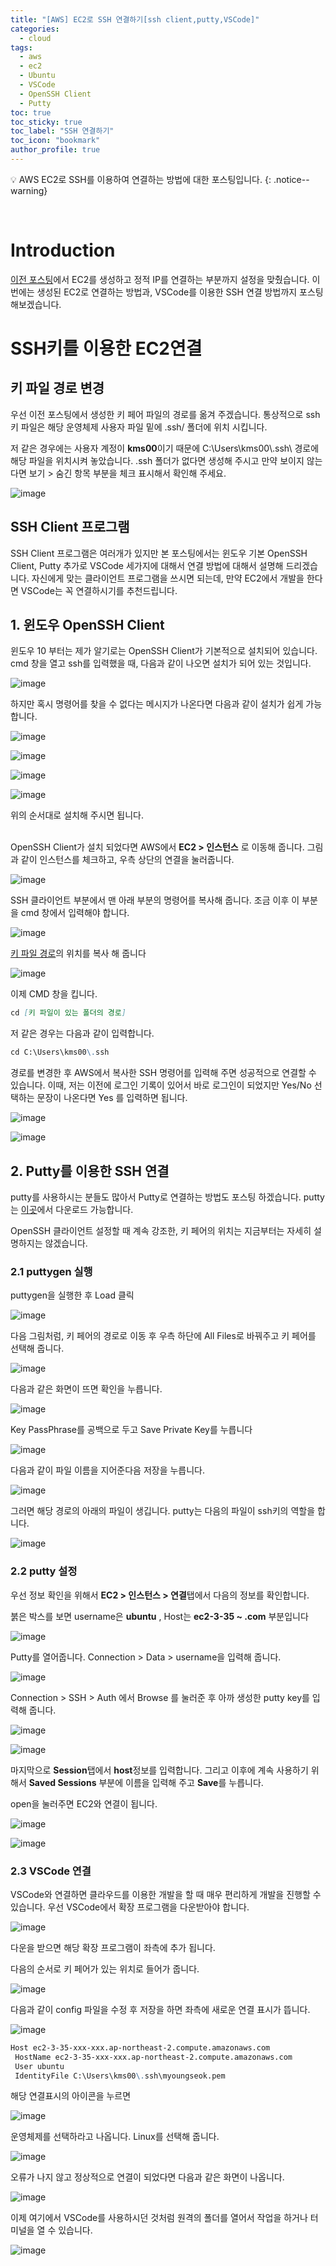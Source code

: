 ```yaml
---
title: "[AWS] EC2로 SSH 연결하기[ssh client,putty,VSCode]"
categories:
  - cloud
tags:
  - aws
  - ec2
  - Ubuntu
  - VSCode
  - OpenSSH Client
  - Putty
toc: true
toc_sticky: true
toc_label: "SSH 연결하기"
toc_icon: "bookmark"
author_profile: true
---
```


💡 AWS EC2로 SSH를 이용하여 연결하는 방법에 대한 포스팅입니다.
{: .notice--warning}

<br>

# Introduction
 [이전 포스팅](2022-01-12-aws-setup.md)에서 EC2를 생성하고 정적 IP를 연결하는 부분까지 설정을 맞췄습니다. 이번에는 생성된 EC2로 연결하는 방법과, VSCode를 이용한 SSH 연결 방법까지 포스팅 해보겠습니다.

# SSH키를 이용한 EC2연결
## 키 파일 경로 변경
 우선 이전 포스팅에서 생성한 키 페어 파일의 경로를 옮겨 주겠습니다. 통상적으로 ssh 키 파일은 해당 운영체제 사용자 파일 밑에 .ssh/ 폴더에 위치 시킵니다.

 저 같은 경우에는 사용자 계정이 **kms00**이기 때문에 C:\Users\kms00\\.ssh\ 경로에 해당 파일을 위치시켜 놓았습니다. .ssh 폴더가 없다면 생성해 주시고 만약 보이지 않는다면 보기 > 숨긴 항목 부분을 체크 표시해서 확인해 주세요.

 ![image](https://user-images.githubusercontent.com/33647663/149177509-2be74bd8-4e98-45c1-9cc2-24e7b0d777de.png)

## SSH Client 프로그램
 SSH Client 프로그램은 여러개가 있지만 본 포스팅에서는 윈도우 기본 OpenSSH Client, Putty 추가로 VSCode 세가지에 대해서 연결 방법에 대해서 설명해 드리겠습니다. 자신에게 맞는 클라이언트 프로그램을 쓰시면 되는데, 만약 EC2에서 개발을 한다면 VSCode는 꼭 연결하시기를 추천드립니다.

## 1. 윈도우 OpenSSH Client
 윈도우 10 부터는 제가 알기로는 OpenSSH Client가 기본적으로 설치되어 있습니다. cmd 창을 열고 ssh를 입력했을 때, 다음과 같이 나오면 설치가 되어 있는 것입니다.

 ![image](https://user-images.githubusercontent.com/33647663/149180672-aa9072df-8e70-4416-9136-7302fc907c7d.png)

 하지만 혹시 명령어를 찾을 수 없다는 메시지가 나온다면 다음과 같이 설치가 쉽게 가능합니다.

 ![image](https://user-images.githubusercontent.com/33647663/149181016-5447dd33-862f-45e0-995f-dd51d9908f8d.png)

 ![image](https://user-images.githubusercontent.com/33647663/149181147-33204079-0ada-4de9-bd66-6c251c9f1209.png)

 ![image](https://user-images.githubusercontent.com/33647663/149181505-9a433963-df92-4c31-b5b0-f70f28158302.png)

 ![image](https://user-images.githubusercontent.com/33647663/149181652-636b275b-e6ef-4d4d-991a-97280c9cc6a0.png)

 위의 순서대로 설치해 주시면 됩니다.<br><br>
 


 OpenSSH Client가 설치 되었다면 AWS에서 **EC2 > 인스턴스** 로 이동해 줍니다. 그림과 같이 인스턴스를 체크하고, 우측 상단의 연결을 눌러줍니다.

 ![image](https://user-images.githubusercontent.com/33647663/149184098-59da51bf-6bf2-44cf-9c6e-8e92269ac9fd.png)

 SSH 클라이언트 부분에서 맨 아래 부분의 명령어를 복사해 줍니다. 조금 이후 이 부분을 cmd 창에서 입력해야 합니다.

 ![image](https://user-images.githubusercontent.com/33647663/149184465-9e62a445-3a54-4557-ac55-a9690d68b05f.png)

 
 
 [키 파일 경로](#키-파일-경로-변경)의 위치를 복사 해 줍니다
 
 ![image](https://user-images.githubusercontent.com/33647663/149185043-070bbfa6-2f7a-4c00-8dd4-fed36422e13e.png)


 이제 CMD 창을 킵니다.
 ```md
 cd [키 파일이 있는 폴더의 경로]
 ```

 저 같은 경우는 다음과 같이 입력합니다.
 ```md
 cd C:\Users\kms00\.ssh
 ```

 경로를 변경한 후 AWS에서 복사한 SSH 명령어를 입력해 주면 성공적으로 연결할 수 있습니다. 이때, 저는 이전에 로그인 기록이 있어서 바로 로그인이 되었지만 Yes/No 선택하는 문장이 나온다면 Yes 를 입력하면 됩니다.

 ![image](https://user-images.githubusercontent.com/33647663/149185941-daed53a5-cd95-43f7-b6b2-15c37b28255a.png) 

 ![image](https://user-images.githubusercontent.com/33647663/149186263-67e1dd24-6c92-49c4-82a6-8634a6c55cf5.png)

## 2. Putty를 이용한 SSH 연결
 putty를 사용하시는 분들도 많아서 Putty로 연결하는 방법도 포스팅 하겠습니다. putty 는 [이곳](https://putty.softonic.kr/)에서 다운로드 가능합니다.

 OpenSSH 클라이언트 설정할 때 계속 강조한, 키 페어의 위치는 지금부터는 자세히 설명하지는 않겠습니다. 

### 2.1 puttygen 실행

 puttygen을 실행한 후 Load 클릭

 ![image](https://user-images.githubusercontent.com/33647663/149187007-1e2c9f9c-7b1c-47a7-a06d-5aa886c51ae5.png)
 
 다음 그림처럼, 키 페어의 경로로 이동 후 우측 하단에 All Files로 바꿔주고 키 페어를 선택해 줍니다.

 ![image](https://user-images.githubusercontent.com/33647663/149187297-1fb1a79f-d521-43cb-86a3-1798dedb0814.png)

 다음과 같은 화면이 뜨면 확인을 누릅니다.

 ![image](https://user-images.githubusercontent.com/33647663/149187536-d3374b65-81c4-413a-a54f-feae7177e5d7.png)

 Key PassPhrase를 공백으로 두고 Save Private Key를 누릅니다

 ![image](https://user-images.githubusercontent.com/33647663/149187816-ed483a21-d3e4-4ea6-becc-1e4a90f28668.png)
 
 다음과 같이 파일 이름을 지어준다음 저장을 누릅니다.
 
 ![image](https://user-images.githubusercontent.com/33647663/149187961-fcdb476e-a465-4ef3-a78f-3979e1dafcba.png)
 
 그러면 해당 경로의 아래의 파일이 생깁니다. putty는 다음의 파일이 ssh키의 역할을 합니다. 

 ![image](https://user-images.githubusercontent.com/33647663/149188068-e6a4e008-58bc-4b89-877c-4c1e9b11395a.png)

### 2.2 putty 설정
 우선 정보 확인을 위해서 **EC2 > 인스턴스 > 연결**탭에서 다음의 정보를 확인합니다. 

 붉은 박스를 보면 username은 **ubuntu** , Host는 **ec2-3-35 ~ .com** 부분입니다

 ![image](https://user-images.githubusercontent.com/33647663/149188518-75a43d43-dd47-41ac-8abb-3777caa269fd.png)

 Putty를 열어줍니다. Connection > Data > username을 입력해 줍니다.

 
 ![image](https://user-images.githubusercontent.com/33647663/149188787-e09bf783-6f03-4dba-8b57-67435918725f.png)

 Connection > SSH > Auth 에서 Browse 를 눌러준 후 아까 생성한 putty key를 입력해 줍니다.
 
 ![image](https://user-images.githubusercontent.com/33647663/149189148-19708c3f-09f2-487d-8dc6-36c53ab1a840.png)

 ![image](https://user-images.githubusercontent.com/33647663/149189360-29309383-bcbf-4188-a6d8-c5f5e7e13f9f.png)

 마지막으로 **Session**탭에서 **host**정보를 입력합니다. 그리고 이후에 계속 사용하기 위해서 **Saved Sessions** 부분에 이름을 입력해 주고 **Save**를 누릅니다. 

 open을 눌러주면 EC2와 연결이 됩니다.
 
 ![image](https://user-images.githubusercontent.com/33647663/149189573-1c42e980-5be3-42eb-808a-6142bc20e761.png)


 ![image](https://user-images.githubusercontent.com/33647663/149189942-6480fba0-98f5-470d-a84c-ec4313eff527.png)


### 2.3 VSCode 연결
 VSCode와 연결하면 클라우드를 이용한 개발을 할 때 매우 편리하게 개발을 진행할 수 있습니다. 우선 VSCode에서 확장 프로그램을 다운받아야 합니다. 

 ![image](https://user-images.githubusercontent.com/33647663/149191186-24338b9c-d28d-491c-95a0-01c5feecf25d.png)

 다운을 받으면 해당 확장 프로그램이 좌측에 추가 됩니다.

 다음의 순서로 키 페어가 있는 위치로 들어가 줍니다.

 ![image](https://user-images.githubusercontent.com/33647663/149191641-e15376a1-24ce-4cf5-aa17-94bc2bf9fd27.png)

 다음과 같이 config 파일을 수정 후 저장을 하면 좌측에 새로운 연결 표시가 뜹니다.

 ![image](https://user-images.githubusercontent.com/33647663/149192180-1d4f2367-e7d0-45f8-81c8-007cbef22c5f.png)

 ```md
 Host ec2-3-35-xxx-xxx.ap-northeast-2.compute.amazonaws.com
  HostName ec2-3-35-xxx-xxx.ap-northeast-2.compute.amazonaws.com
  User ubuntu
  IdentityFile C:\Users\kms00\.ssh\myoungseok.pem
 ```

 해당 연결표시의 아이콘을 누르면  

 ![image](https://user-images.githubusercontent.com/33647663/149192667-1d446c77-98f2-4b74-9ec5-6a5e93ec8689.png)

 운영체제를 선택하라고 나옵니다. Linux를 선택해 줍니다.
 
 ![image](https://user-images.githubusercontent.com/33647663/149192542-222c6fa7-fd95-438e-bea9-7ad1a767d61e.png)

 오류가 나지 않고 정상적으로 연결이 되었다면 다음과 같은 화면이 나옵니다.

 ![image](https://user-images.githubusercontent.com/33647663/149192829-d597211a-6357-4ce6-9ffb-d7eacf0dd931.png)

 이제 여기에서 VSCode를 사용하시던 것처럼 원격의 폴더를 열어서 작업을 하거나 터미널을 열 수 있습니다.

 ![image](https://user-images.githubusercontent.com/33647663/149192960-22e9a7c3-eb77-4b27-9859-f314dc560654.png)

 